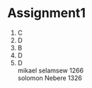 # Assignment1

1. C<br>
2. D<br>
3. B<br>
4. D<br>
5. D<br>
mikael selamsew 1266<br>
solomon Nebere 1326<br>
